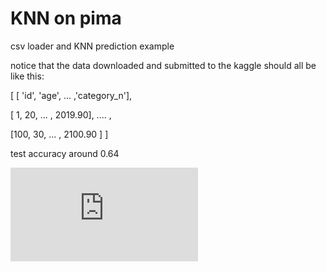 # KNN on pima
csv loader and KNN prediction example

notice that the data downloaded and submitted to the kaggle should all be like this:

[ [ 'id', 'age', ... ,'category_n'],

[ 1, 20, ... , 2019.90], .... ,

[100, 30, ... , 2100.90 ] ]

test accuracy around 0.64

![alt text](https://github.com/mummy2358/KNN_pima/edit/master/README.md)

